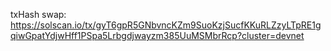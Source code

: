 txHash swap: https://solscan.io/tx/gyT6gpR5GNbvncKZm9SuoKzjSucfKKuRLZzyLTpRE1gqiwGpatYdjwHff1PSpa5Lrbgdjwayzm385UuMSMbrRcp?cluster=devnet